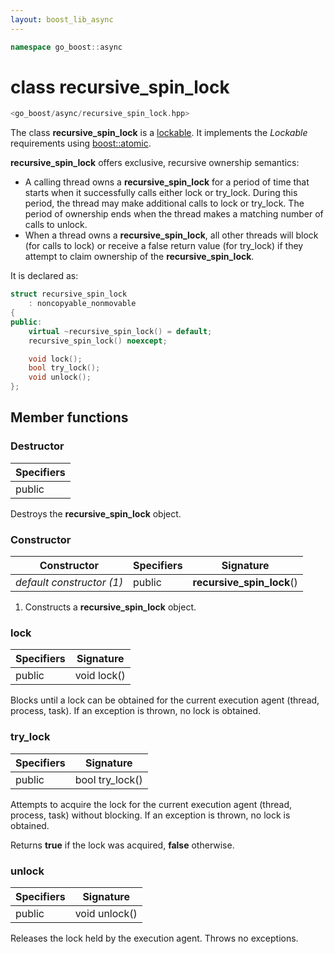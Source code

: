 ```yaml
---
layout: boost_lib_async
---
```


```c++
namespace go_boost::async
```

# class recursive_spin_lock

```c++
<go_boost/async/recursive_spin_lock.hpp>
```

The class **recursive_spin_lock** is a [lockable](https://en.cppreference.com/w/cpp/named_req/Lockable).
It implements the *Lockable* requirements using
[boost::atomic](https://www.boost.org/doc/libs/1_72_0/doc/html/atomic/interface.html).

**recursive_spin_lock** offers exclusive, recursive ownership semantics:

* A calling thread owns a **recursive_spin_lock** for a period of time that starts
  when it successfully calls either lock or try_lock. During this period, the 
  thread may make additional calls to lock or try_lock. The period of ownership 
  ends when the thread makes a matching number of calls to unlock.
* When a thread owns a **recursive_spin_lock**, all other threads will block (for 
  calls to lock) or receive a false return value (for try_lock) if they attempt 
  to claim ownership of the **recursive_spin_lock**.

It is declared as:

```c++
struct recursive_spin_lock
    : noncopyable_nonmovable
{
public:
    virtual ~recursive_spin_lock() = default;
    recursive_spin_lock() noexcept;

    void lock();
    bool try_lock();
    void unlock();
};
```

## Member functions

### Destructor

Specifiers |
-|
public |

Destroys the **recursive_spin_lock** object.

### Constructor

Constructor | Specifiers | Signature
-|-|-
*default constructor (1)* | public | **recursive_spin_lock**()

1. Constructs a **recursive_spin_lock** object.

### lock

Specifiers | Signature
-|-
public | void lock()

Blocks until a lock can be obtained for the current execution agent
(thread, process, task). If an exception is thrown, no lock is obtained.

### try_lock

Specifiers | Signature
-|-
public | bool try_lock()

Attempts to acquire the lock for the current execution agent (thread,
process, task) without blocking. If an exception is thrown, no lock is
obtained.

Returns **true** if the lock was acquired, **false** otherwise.

### unlock

Specifiers | Signature
-|-
public | void unlock()

Releases the lock held by the execution agent. Throws no exceptions.
